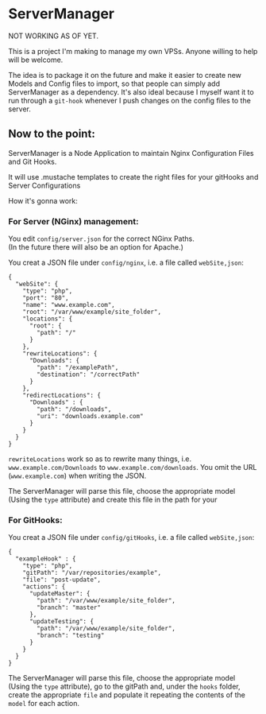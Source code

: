 ServerManager
=============

NOT WORKING AS OF YET.

This is a project I'm making to manage my own VPSs. Anyone willing to help will be welcome.

The idea is to package it on the future and make it easier to create new Models and Config files to import, so that people can simply add ServerManager as a dependency. It's also ideal because I myself want it to run through a `git-hook` whenever I push changes on the config files to the server.


Now to the point:
---------------------

ServerManager is a Node Application to maintain Nginx Configuration Files and Git Hooks.

It will use .mustache templates to create the right files for your gitHooks and Server Configurations

How it's gonna work:


### For Server (NGinx) management:

You edit `config/server.json` for the correct NGinx Paths.  
(In the future there will also be an option for Apache.)


You creat a JSON file under `config/nginx`, i.e. a file called `webSite,json`:

    {
      "webSite": {
        "type": "php",
        "port": "80",
        "name": "www.example.com",
        "root": "/var/www/example/site_folder",
        "locations": {
          "root": {
            "path": "/"
          }
        },
        "rewriteLocations": {
          "Downloads": {
            "path": "/examplePath",
            "destination": "/correctPath"
          }
        },
        "redirectLocations": {
          "Downloads" : {
            "path": "/downloads",
            "uri": "downloads.example.com"
          }
        }
      }
    }


`rewriteLocations` work so as to rewrite many things, i.e. `www.example.com/Downloads` to `www.example.com/downloads`. You omit the URL (`www.example.com`) when writing the JSON.

The ServerManager will parse this file, choose the appropriate model (Using the `type` attribute) and create this file in the path for your


### For GitHooks:

You creat a JSON file under `config/gitHooks`, i.e. a file called `webSite,json`:

    {
      "exampleHook" : {
        "type": "php",
        "gitPath": "/var/repositories/example",
        "file": "post-update",
        "actions": {
          "updateMaster": {
            "path": "/var/www/example/site_folder",
            "branch": "master"
          },
          "updateTesting": {
            "path": "/var/www/example/site_folder",
            "branch": "testing"
          }
        }
      }
    }

The ServerManager will parse this file, choose the appropriate model (Using the `type` attribute), go to the gitPath and, under the `hooks` folder, create the appropriate `file` and populate it repeating the contents of the `model` for each action.